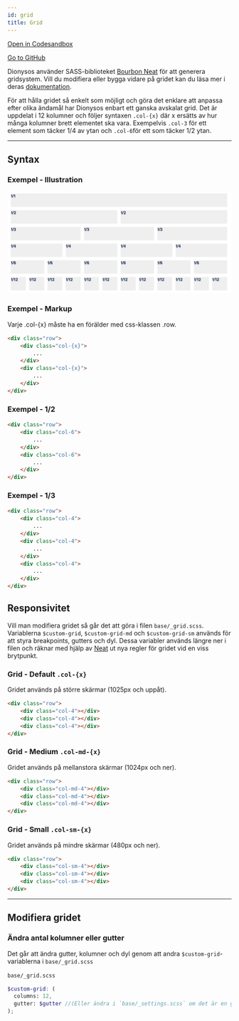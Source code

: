 ```yaml
---
id: grid
title: Grid
---
```

[Open in Codesandbox](https://codesandbox.io/s/github/DanielJohnsson87/raket-factory/tree/dionysos-grid-example/dionysos)

[Go to GitHub](https://github.com/DanielJohnsson87/raket-factory/tree/master/dionysos)

Dionysos använder SASS-biblioteket [Bourbon Neat](https://neat.bourbon.io/) för att generera gridsystem.
Vill du modifiera eller bygga vidare på gridet kan du läsa mer i deras [dokumentation](https://neat.bourbon.io/docs/latest/).

För att hålla gridet så enkelt som möjligt och göra det enklare att anpassa efter olika ändamål har Dionysos enbart ett ganska avskalat grid. 
Det är uppdelat i 12 kolumner och följer syntaxen `.col-{x}` där x ersätts av hur många kolumner brett elementet ska vara. 
Exempelvis `.col-3` för ett element som täcker 1/4 av ytan och `.col-6`för ett som täcker 1/2 ytan.

---
## Syntax

### Exempel - Illustration
![Layout illustration](https://raw.githubusercontent.com/DanielJohnsson87/raket-factory/master/docusaurus/docs/assets/grid-illustration.PNG)

### Exempel - Markup
Varje .col-{x} måste ha en förälder med css-klassen .row.

```html
<div class="row">
	<div class="col-{x}">
        ...
    </div>
	<div class="col-{x}">
        ...
    </div>
</div>
```


### Exempel - 1/2

```html
<div class="row">
    <div class="col-6">
        ...
    </div>
    <div class="col-6">
        ...
    </div>
</div>
```

### Exempel - 1/3

```html
<div class="row">
    <div class="col-4">
        ...
    </div>
    <div class="col-4">
        ...
    </div>
    <div class="col-4">
        ...
    </div>
</div>
```



## Responsivitet
Vill man modifiera gridet så går det att göra i filen `base/_grid.scss`. 
Variablerna `$custom-grid`, `$custom-grid-md` och `$custom-grid-sm` används för att styra breakpoints, gutters och dyl.
Dessa variabler används längre ner i filen och räknar med hjälp av [Neat](https://neat.bourbon.io/) ut nya regler för gridet vid en viss brytpunkt.

### Grid - Default `.col-{x}`
Gridet används på större skärmar (1025px och uppåt).  

```html
<div class="row">
    <div class="col-4"></div>
    <div class="col-4"></div>
    <div class="col-4"></div>
</div>
```

### Grid - Medium `.col-md-{x}`
Gridet används på mellanstora skärmar (1024px och ner). 

```html
<div class="row">
    <div class="col-md-4"></div>
    <div class="col-md-4"></div>
    <div class="col-md-4"></div>
</div>
```

### Grid - Small `.col-sm-{x}`
Gridet används på mindre skärmar (480px och ner).

```html
<div class="row">
    <div class="col-sm-4"></div>
    <div class="col-sm-4"></div>
    <div class="col-sm-4"></div>
</div>
``` 

---
## Modifiera gridet


### Ändra antal kolumner eller gutter
Det går att ändra gutter, kolumner och dyl genom att andra `$custom-grid`-variablerna i `base/_grid.scss`

`base/_grid.scss`
```scss
$custom-grid: (
  columns: 12, 
  gutter: $gutter //(Eller ändra i `base/_settings.scss` om det är en global ändring för hela projektet)
);

```
